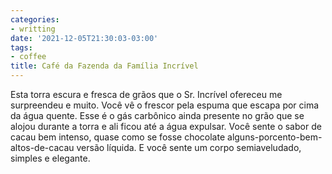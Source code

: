 ```yaml
---
categories:
- writting
date: '2021-12-05T21:30:03-03:00'
tags:
- coffee
title: Café da Fazenda da Família Incrível
---
```


Esta torra escura e fresca de grãos que o Sr. Incrível ofereceu me surpreendeu e muito. Você vê o frescor pela espuma que escapa por cima da água quente. Esse é o gás carbônico ainda presente no grão que se alojou durante a torra e ali ficou até a água expulsar. Você sente o sabor de cacau bem intenso, quase como se fosse chocolate alguns-porcento-bem-altos-de-cacau versão líquida. E você sente um corpo semiaveludado, simples e elegante.

